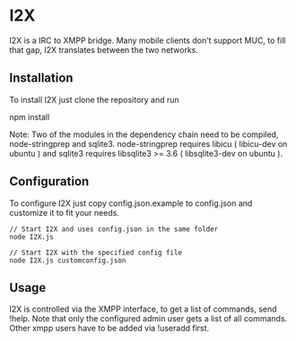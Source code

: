 # I2X #

I2X is a IRC to XMPP bridge. Many mobile clients don't support MUC, to fill that gap, I2X translates between the two networks.

## Installation ##

To install I2X just clone the repository and run 

   npm install

Note: Two of the modules in the dependency chain need to be compiled, node-stringprep and sqlite3. node-stringprep requires libicu ( libicu-dev on ubuntu ) and sqlite3 requires libsqlite3 >= 3.6 ( libsqlite3-dev on ubuntu ).

## Configuration ##

To configure I2X just copy config.json.example to config.json and customize it to fit your needs. 

    // Start I2X and uses config.json in the same folder
    node I2X.js                     
    
    // Start I2X with the specified config file
    node I2X.js customconfig.json   

## Usage ##

I2X is controlled via the XMPP interface, to get a list of commands, send !help. Note that only the configured admin user gets a list of all commands. Other xmpp users have to be added via !useradd first.


